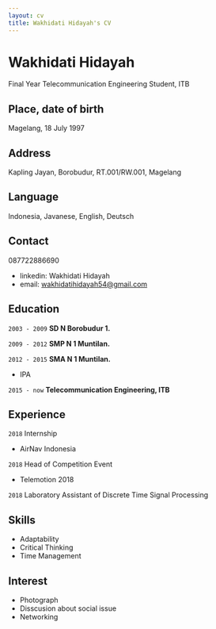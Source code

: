 ```yaml
---
layout: cv
title: Wakhidati Hidayah's CV
---
```

# Wakhidati Hidayah

Final Year Telecommunication Engineering Student, ITB


## Place, date of birth

Magelang, 18 July 1997


## Address

Kapling Jayan, Borobudur, RT.001/RW.001, Magelang


## Language

Indonesia, Javanese, English, Deutsch

## Contact
087722886690
- linkedin: Wakhidati Hidayah
- email: wakhidatihidayah54@gmail.com

## Education

`2003 - 2009`
__SD N Borobudur 1.__

`2009 - 2012`
__SMP N 1 Muntilan.__

`2012 - 2015`
__SMA N 1 Muntilan.__
- IPA

`2015 - now`
__Telecommunication Engineering, ITB__


## Experience

`2018`
Internship
- AirNav Indonesia

`2018`
Head of Competition Event 
- Telemotion 2018

`2018`
Laboratory Assistant of Discrete Time Signal Processing

## Skills
- Adaptability
- Critical Thinking
- Time Management

## Interest
- Photograph
- Disscusion about social issue
- Networking





